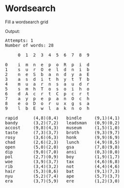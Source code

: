 # Wordsearch
Fill a wordsearch grid

Output:

<pre>Attempts: 1
Number of words: 28

     0  1  2  3  4  5  6  7  8  9

0    i  m  n  e  p  o  R  p  i  d
1    s  u  r  O  e  l  d  n  i  b
2    n  e  S  b  a  n  d  y  a  E
3    a  s  d  i  t  h  y  t  T  b
4    m  u  a  r  n  s  a  u  d  r
5    s  m  h  T  o  s  o  i  h  o
6    d  A  c  r  t  C  p  c  r  t
7    a  y  p  e  p  a  n  O  c  h
8    e  o  D  o  r  u  x  g  s  a
9    l  b  E  w  l  a  k  n  o  h

rapid      (4,8)(8,4)   bindle     (9,1)(4,1)
bandy      (3,2)(7,2)   leadsman   (0,9)(0,2)
accost     (9,8)(4,3)   museum     (1,5)(1,0)
taste      (7,3)(3,7)   broth      (9,3)(9,7)
rosy       (3,6)(6,3)   honk       (9,9)(6,9)
chad       (2,6)(2,3)   lunch      (4,9)(8,5)
open       (5,0)(2,0)   gsa        (7,8)(9,8)
dip        (9,0)(7,0)   ansi       (0,3)(0,0)
pol        (2,7)(0,9)   boy        (1,9)(1,7)
woe        (3,9)(3,7)   tax        (4,6)(6,8)
rib        (3,4)(3,2)   not        (4,4)(4,6)
hair       (5,3)(8,6)   bat        (9,1)(7,3)
nyu        (5,2)(7,4)   ape        (5,7)(3,7)
era        (3,7)(5,9)   ere        (1,2)(3,0)</pre>
